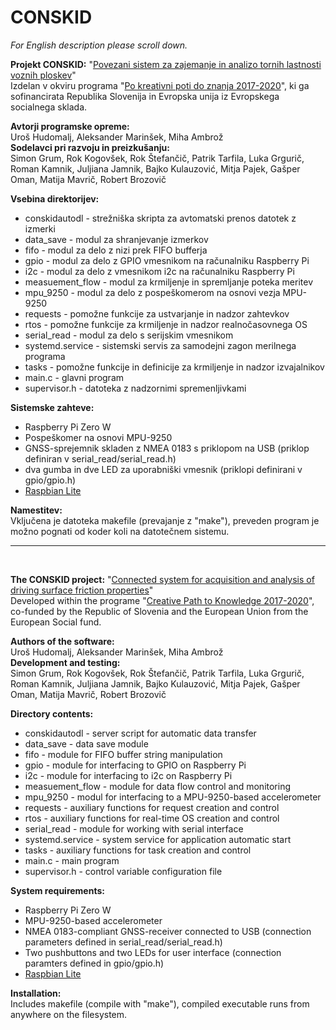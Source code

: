 # CONSKID

<i>For English description please scroll down.</i><br>

<b>Projekt CONSKID:</b>
	"<a href="http://kmtm.fs.uni-lj.si/conskid/">Povezani sistem za zajemanje in analizo tornih lastnosti voznih ploskev</a>"<br>
	Izdelan v okviru programa "<a href="http://www.sklad-kadri.si/si/razvoj-kadrov/po-kreativni-poti-do-znanja-pkp/">Po kreativni poti do znanja 2017-2020</a>", ki ga sofinancirata Republika Slovenija in Evropska unija iz Evropskega socialnega sklada.<br>

<b>Avtorji programske opreme:</b><br>
	Uroš Hudomalj, Aleksander Marinšek, Miha Ambrož<br>
<b>Sodelavci pri razvoju in preizkušanju:</b><br>
	Simon Grum, Rok Kogovšek, Rok Štefančič, Patrik Tarfila, Luka Grgurič, Roman Kamnik, Juljiana Jamnik, Bajko Kulauzović, Mitja Pajek, Gašper Oman, Matija Mavrič, Robert Brozovič<br>

<b>Vsebina direktorijev:</b><br>
<ul>
	<li>conskidautodl - strežniška skripta za avtomatski prenos datotek z izmerki</li>
	<li>data_save - modul za shranjevanje izmerkov</li>
	<li>fifo - modul za delo z nizi prek FIFO bufferja</li>
	<li>gpio - modul za delo z GPIO vmesnikom na računalniku Raspberry Pi</li>
	<li>i2c - modul za delo z vmesnikom i2c na računalniku Raspberry Pi</li>
	<li>measuement_flow - modul za krmiljenje in spremljanje poteka meritev</li>
	<li>mpu_9250 - modul za delo z pospeškomerom na osnovi vezja MPU-9250</li>
	<li>requests - pomožne funkcije za ustvarjanje in nadzor zahtevkov</li>
	<li>rtos -  pomožne funkcije za krmiljenje in nadzor realnočasovnega OS</li>
	<li>serial_read - modul za delo s serijskim vmesnikom</li>
	<li>systemd.service - sistemski servis za samodejni zagon merilnega programa</li>
	<li>tasks - pomožne funkcije in definicije za krmiljenje in nadzor izvajalnikov</li>
	<li>main.c - glavni program</li>
	<li>supervisor.h - datoteka z nadzornimi spremenljivkami</li>
</ul>

<b>Sistemske zahteve:</b><br>
<ul>
	<li>Raspberry Pi Zero W</li>
	<li>Pospeškomer na osnovi MPU-9250</li>
	<li>GNSS-sprejemnik skladen z NMEA 0183 s priklopom na USB (priklop definiran v serial_read/serial_read.h)</li>
	<li>dva gumba in dve LED za uporabniški vmesnik (priklopi definirani v gpio/gpio.h)</li>
	<li><a href="https://www.raspberrypi.org/downloads/raspbian/">Raspbian Lite</a></li>
</ul>
	
<b>Namestitev:</b><br>
	Vključena je datoteka makefile (prevajanje z "make"), preveden program je možno pognati od koder koli na datotečnem sistemu.<br>

<hr>
<br>

<b>The CONSKID project:</b>
	"<a href="http://kmtm.fs.uni-lj.si/conskid/">Connected system for acquisition and analysis of driving surface friction properties</a>"<br>
	Developed within the programe "<a href="http://www.sklad-kadri.si/en/human-resources-development/creative-path-to-knowledge/">Creative Path to Knowledge 2017-2020</a>", co-funded by the Republic of Slovenia and the European Union from the European Social fund.<br>

<b>Authors of the software:</b><br>
	Uroš Hudomalj, Aleksander Marinšek, Miha Ambrož<br>
<b>Development and testing:</b><br>
	Simon Grum, Rok Kogovšek, Rok Štefančič, Patrik Tarfila, Luka Grgurič, Roman Kamnik, Juljiana Jamnik, Bajko Kulauzović, Mitja Pajek, Gašper Oman, Matija Mavrič, Robert Brozovič<br>

<b>Directory contents:</b><br>
<ul>
	<li>conskidautodl - server script for automatic data transfer</li>
	<li>data_save - data save module</li>
	<li>fifo - module for FIFO buffer string manipulation</li>
	<li>gpio - module for interfacing to GPIO on Raspberry Pi</li>
	<li>i2c - module for interfacing to i2c on Raspberry Pi</li>
	<li>measuement_flow - module for data flow control and monitoring</li>
	<li>mpu_9250 - modul for interfacing to a MPU-9250-based accelerometer</li>
	<li>requests - auxiliary functions for request creation and control</li>
	<li>rtos - auxiliary functions for real-time OS creation and control</li>
	<li>serial_read - module for working with serial interface</li>
	<li>systemd.service - system service for application automatic start</li>
	<li>tasks - auxiliary functions for task creation and control</li>
	<li>main.c - main program</li>
	<li>supervisor.h - control variable configuration file</li>
</ul>

<b>System requirements:</b><br>
<ul>
	<li>Raspberry Pi Zero W</li>
	<li>MPU-9250-based accelerometer</li>
	<li>NMEA 0183-compliant GNSS-receiver connected to USB (connection parameters defined in serial_read/serial_read.h)</li>
	<li>Two pushbuttons and two LEDs for user interface (connection paramters defined in gpio/gpio.h)</li>
	<li><a href="https://www.raspberrypi.org/downloads/raspbian/">Raspbian Lite</a></li>
</ul>
	
<b>Installation:</b><br>
	Includes makefile (compile with "make"), compiled executable runs from anywhere on the filesystem.<br>
